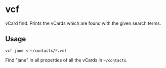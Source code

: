 vcf
===

vCard find. Prints the vCards which are found with the given search terms.

Usage
-----

    vcf jane < ~/contacts/*.vcf

Find "jane" in all properties of all the vCards in `~/contacts`.
